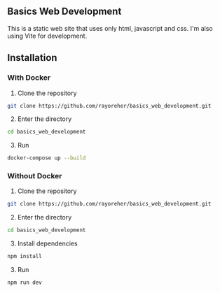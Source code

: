 ## Basics Web Development
This is a static web site that uses only html, javascript and css.
I'm also using Vite for development.

## Installation
### With Docker
1. Clone the repository
```bash
git clone https://github.com/rayoreher/basics_web_development.git
```
2. Enter the directory
```bash
cd basics_web_development
```
3. Run
```bash
docker-compose up --build
```
### Without Docker
1. Clone the repository
```bash
git clone https://github.com/rayoreher/basics_web_development.git
```
2. Enter the directory
```bash
cd basics_web_development
```
3. Install dependencies
```bash
npm install
```
3. Run
```bash
npm run dev
```



